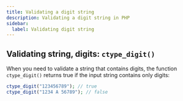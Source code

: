 ```yaml
---
title: Validating a digit string
description: Validating a digit string in PHP
sidebar:
  label: Validating digit string
---
```


## Validating string, digits: `ctype_digit()`

When you need to validate a string that contains digits, the function `ctype_digit()` returns true if the input string contains only digits:

```php
ctype_digit("123456789"); // true
ctype_digit("1234 A 56789"); // false
```
